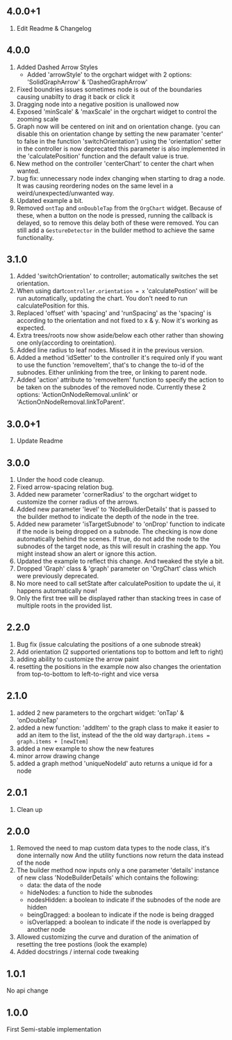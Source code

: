 ## 4.0.0+1
1) Edit Readme & Changelog


## 4.0.0

1) Added Dashed Arrow Styles
   - Added 'arrowStyle' to the orgchart widget with 2 options: 'SolidGraphArrow' & 'DashedGraphArrow'
2) Fixed boundries issues sometimes node is out of the boundaries causing unabilty to drag it back or click it
3) Dragging node into a negative position is unallowed now
4) Exposed 'minScale' & 'maxScale' in the orgchart widget to control the zooming scale
5) Graph now will be centered on init and on orientation change.
   (you can disable this on orientation change by setting the new paramater 'center' to false in the function 'switchOrientation')
   using the 'orientation' setter in the controller is now deprecated
   this parameter is also implemented in the 'calculatePosition' function and the default value is true.
6) New method on the controller 'centerChart' to center the chart when wanted.
7) bug fix: unnecessary node index changing when starting to drag a node. It was causing reordering nodes on the same level in a weird/unexpected/unwanted way.
8) Updated example a bit.
9) Removed `ontTap` and `onDoubleTap` from the `OrgChart` widget. Because of these, when a button on the node is pressed, running the callback is delayed, so to remove this delay both of these were removed. You can still add a `GestureDetector` in the builder method to achieve the same functionality.


## 3.1.0

1) Added 'switchOrientation' to controller; automatically switches the set orientation.
2) When using dart```controller.orientation = x``` 'calculatePostion' will be run automatically, updating the chart. You don't need to run calculatePosition for this.
3) Replaced 'offset' with 'spacing' and 'runSpacing' as the 'spacing' is according to the orientation and not fixed to x & y. Now it's working as expected.
4) Extra trees/roots now show aside/below each other rather than showing one only(according to oreintation).
5) Added line radius to leaf nodes. Missed it in the previous version.
5) Added a method 'idSetter' to the controller it's required only if you want to use the function 'removeItem', that's to change the to-id of the subnodes. Either unlinking from the tree, or linking to parent node.
6) Added 'action' attribute to 'removeItem' function to specify the action to be taken on the subnodes of the removed node. Currently these 2 options: 'ActionOnNodeRemoval.unlink' or 'ActionOnNodeRemoval.linkToParent'.


## 3.0.0+1

1) Update Readme


## 3.0.0

1) Under the hood code cleanup.
2) Fixed arrow-spacing relation bug.
3) Added new parameter 'cornerRadius' to the orgchart widget to customize the corner radius of the arrows.
4) Added new parameter 'level' to 'NodeBuilderDetails' that is passed to the builder method to indicate the depth of the node in the tree.
5) Added new parameter 'isTargetSubnode' to 'onDrop' function to indicate if the node is being dropped on a subnode. The checking is now done automatically behind the scenes. If true, do not add the node to the subnodes of the target node, as this will result in crashing the app. You might instead show an alert or ignore this action.
6) Updated the example to reflect this change. And tweaked the style a bit.
7) Dropped 'Graph' class & 'graph' parameter on 'OrgChart' class which were previously deprecated.
8) No more need to call setState after calculatePosition to update the ui, it happens automatically now!
9) Only the first tree will be displayed rather than stacking trees in case of multiple roots in the provided list.


## 2.2.0

1) Bug fix (issue calculating the positions of a one subnode streak)
2) Add orientation (2 supported orientations top to bottom and left to right)
3) adding ability to customize the arrow paint
4) resetting the positions in the example now also changes the orientation from top-to-bottom to left-to-right and vice versa


## 2.1.0

1) added 2 new parameters to the orgchart widget: 'onTap' & 'onDoubleTap'
2) added a new function: 'addItem' to the graph class to make it easier to add an item to the list, instead of the the old way dart`graph.items = graph.items + [newItem]`
3) added a new example to show the new features
4) minor arrow drawing change
5) added a graph method 'uniqueNodeId' auto returns a unique id for a node


## 2.0.1

1) Clean up


## 2.0.0

1) Removed the need to map custom data types to the node class, it's done internally now
And the utility functions now return the data instead of the node
2) The builder method now inputs only a one parameter 'details' instance of new class 'NodeBuilderDetails' which contains the following:
    - data: the data of the node
    - hideNodes: a function to hide the subnodes
    - nodesHidden: a boolean to indicate if the subnodes of the node are hidden
    - beingDragged: a boolean to indicate if the node is being dragged
    - isOverlapped: a boolean to indicate if the node is overlapped by another node
3) Allowed customizing the curve and duration of the animation of resetting the tree postions (look the example)
4) Added docstrings / internal code tweaking


## 1.0.1

No api change


## 1.0.0

First Semi-stable implementation
